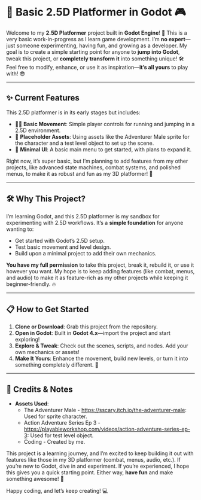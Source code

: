 # 🚀 Basic 2.5D Platformer in Godot 🎮

Welcome to my **2.5D Platformer** project built in **Godot Engine**! 🌟 This is a very basic work-in-progress as I learn game development. I’m **no expert**—just someone experimenting, having fun, and growing as a developer. My goal is to create a simple starting point for anyone to **jump into Godot**, tweak this project, or **completely transform it** into something unique! 🛠️ Feel free to modify, enhance, or use it as inspiration—**it’s all yours** to play with! 😎

---

## ✨ Current Features

This 2.5D platformer is in its early stages but includes:

- 🏃‍♂️ **Basic Movement**: Simple player controls for running and jumping in a 2.5D environment.
- 🎨 **Placeholder Assets**: Using assets like the Adventurer Male sprite for the character and a test level object to set up the scene.
- 📜 **Minimal UI**: A basic main menu to get started, with plans to expand it.

Right now, it’s super basic, but I’m planning to add features from my other projects, like advanced state machines, combat systems, and polished menus, to make it as robust and fun as my 3D platformer! 🚀

---

## 🛠️ Why This Project?

I’m learning Godot, and this 2.5D platformer is my sandbox for experimenting with 2.5D workflows. It’s a **simple foundation** for anyone wanting to:

- Get started with Godot’s 2.5D setup.
- Test basic movement and level design.
- Build upon a minimal project to add their own mechanics.

**You have my full permission** to take this project, break it, rebuild it, or use it however you want. My hope is to keep adding features (like combat, menus, and audio) to make it as feature-rich as my other projects while keeping it beginner-friendly. 🔥

---

## 📋 How to Get Started

1. **Clone or Download**: Grab this project from the repository.
2. **Open in Godot**: Built in **Godot 4.x**—import the project and start exploring!
3. **Explore & Tweak**: Check out the scenes, scripts, and nodes. Add your own mechanics or assets!
4. **Make It Yours**: Enhance the movement, build new levels, or turn it into something completely different. 🎨

---

## 🙌 Credits & Notes

- **Assets Used**:
  - The Adventurer Male - https://sscary.itch.io/the-adventurer-male: Used for sprite character.
  - Action Adventure Series Ep 3 - https://playableworkshop.com/videos/action-adventure-series-ep-3: Used for test level object.
  - Coding - Created by me.

This project is a learning journey, and I’m excited to keep building it out with features like those in my 3D platformer (combat, menus, audio, etc.). If you’re new to Godot, dive in and experiment. If you’re experienced, I hope this gives you a quick starting point. Either way, **have fun** and make something awesome! 🎉

Happy coding, and let’s keep creating! 💻
